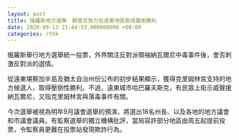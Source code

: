 ```yaml
---
layout: post
title: 俄羅斯地方選舉　親普京勢力在遠東地區取得壓倒勝利
date: 2020-09-13 21:44:53.000000000 +08:00
categories: rthk
---
```


俄羅斯舉行地方選舉統一投票，外界關注反對派領袖納瓦爾尼中毒事件後，會否刺激反對派的選情。

從遠東堪察加半島及猶太自治州份公布的初步結果顯示，獲得克里姆林宮支持的地方候選人，取得壓倒性勝利。不過，遠東城市哈巴羅夫斯克，有民眾上街示威聲援納瓦爾尼，又指克里姆林宮與落毒事件有關。

今次選舉被視為明年9月議會選舉的預演，將選出18名州長、以及各地的地方議會和市議會議員。有監察選舉的獨立機構批評，當局容許部分地區由周五起提前投票，令監察員更難在投票站發現欺詐行為。
